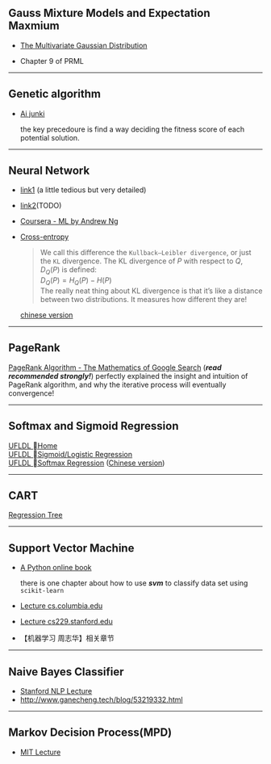 ## Gauss Mixture Models and Expectation Maxmium

* [<font size="">The Multivariate Gaussian Distribution</font>](http://cs229.stanford.edu/section/gaussians.pdf)

* Chapter 9 of PRML

------------------------

## Genetic algorithm

* [Ai junki](http://www.ai-junkie.com/ga/intro/gat1.html)

    the key precedoure is find a way deciding the fitness score of each potential solution.

------------------------

## Neural Network

* [link1](http://neuralnetworksanddeeplearning.com/chap1.html#complete_zero) (a little tedious but very detailed)

* [link2](https://www.zybuluo.com/hanbingtao/note/476663)(TODO)

* [Coursera - ML by Andrew Ng](https://www.coursera.org/learn/machine-learning?authMode=login)

* [Cross-entropy](http://colah.github.io/posts/2015-09-Visual-Information/)

    >We call this difference the `Kullback–Leibler divergence`, or just the `KL` divergence. The KL divergence of $P$ with respect to $Q$, $D_Q(P)$ is defined:<br>
    $D_Q(P)=H_Q(P) - H(P)$<br>
    The really neat thing about KL divergence is that it’s like a distance between two distributions. It measures how different they are!

    [chinese version](http://studyai.site/2017/06/13/%E3%80%90%E7%BF%BB%E8%AF%91%E3%80%91%E8%A7%86%E8%A7%89%E4%BF%A1%E6%81%AF%E8%AE%BA/)

------------------------

## PageRank 

[PageRank Algorithm - The Mathematics of Google Search](http://www.math.cornell.edu/~mec/Winter2009/RalucaRemus/Lecture3/lecture3.html) (**_read recommended strongly!_**) perfectly explained the insight and intuition of PageRank algorithm, and why the iterative process will eventually convergence!

------------------------

## Softmax and Sigmoid Regression

[UFLDL Home](http://ufldl.stanford.edu/tutorial/)  
[UFLDL Sigmoid/Logistic Regression](http://ufldl.stanford.edu/tutorial/supervised/LogisticRegression/)  
[UFLDL Softmax Regression](http://ufldl.stanford.edu/tutorial/supervised/SoftmaxRegression/)  ([Chinese version](http://ufldl.stanford.edu/wiki/index.php/Softmax%E5%9B%9E%E5%BD%92#.E4.B8.AD.E6.96.87.E8.AF.91.E8.80.85))

-------------------------

## CART

[Regression Tree](https://cethik.vip/2016/09/21/machineCAST/)

-------------------------

## Support Vector Machine

* [A Python online book](https://jakevdp.github.io/PythonDataScienceHandbook/)
    
    there is one chapter about how to use **_svm_** to classify data set using `scikit-learn`

* [Lecture cs.columbia.edu](http://www.cs.columbia.edu/~kathy/cs4701/documents/jason_svm_tutorial.pdf)
* [Lecture cs229.stanford.edu](http://cs229.stanford.edu/notes/cs229-notes3.pdf)
* 【机器学习 周志华】相关章节

-----------------------

## Naive Bayes Classifier

* [Stanford NLP Lecture](https://web.stanford.edu/class/cs124/lec/naivebayes.pdf)  
* <http://www.ganecheng.tech/blog/53219332.html>

---------------------------

## Markov Decision Process(MPD)

* [MIT Lecture](https://ocw.mit.edu/courses/electrical-engineering-and-computer-science/6-825-techniques-in-artificial-intelligence-sma-5504-fall-2002/lecture-notes/Lecture20FinalPart1.pdf)